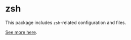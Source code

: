# zsh

This package includes `zsh`-related configuration and files.

[See more here](https://www.zsh.org/).
